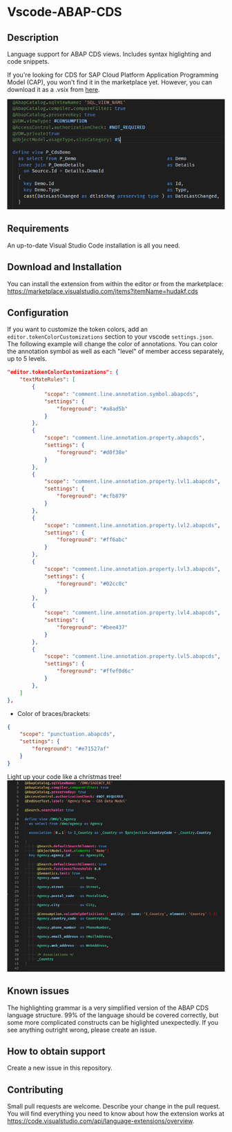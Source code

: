 # Vscode-ABAP-CDS


## Description

Language support for ABAP CDS views. Includes syntax higlighting and code snippets.

If you're looking for CDS for SAP Cloud Platform Application Programming Model (CAP), you won't find it in the marketplace yet. However, you can download it as a .vsix from [here](https://tools.hana.ondemand.com/#hanatools).

![sample screenshot](screenshot.png)

## Requirements

An up-to-date Visual Studio Code installation is all you need.

## Download and Installation

You can install the extension from within the editor or from the marketplace:
https://marketplace.visualstudio.com/items?itemName=hudakf.cds

## Configuration

If you want to customize the token colors, add an `editor.tokenColorCustomizations` section to your vscode `settings.json`. The following example will change the color of annotations. You can color the annotation symbol as well as each "level" of member access separately, up to 5 levels.

```json
"editor.tokenColorCustomizations": {
    "textMateRules": [
        {
            "scope": "comment.line.annotation.symbol.abapcds",
            "settings": {
                "foreground": "#a8ad5b"
            }
        },
        {
            "scope": "comment.line.annotation.property.abapcds",
            "settings": {
                "foreground": "#d0f38e"
            }
        },
        {
            "scope": "comment.line.annotation.property.lvl1.abapcds",
            "settings": {
                "foreground": "#cfb879"
            }
        },
        {
            "scope": "comment.line.annotation.property.lvl2.abapcds",
            "settings": {
                "foreground": "#ff6abc"
            }
        },
        {
            "scope": "comment.line.annotation.property.lvl3.abapcds",
            "settings": {
                "foreground": "#02cc0c"
            }
        },
        {
            "scope": "comment.line.annotation.property.lvl4.abapcds",
            "settings": {
                "foreground": "#bee437"
            }
        },
        {
            "scope": "comment.line.annotation.property.lvl5.abapcds",
            "settings": {
                "foreground": "#ffef0d6c"
            }
        },
    ]
},
```

- Color of braces/brackets:

```json
{
    "scope": "punctuation.abapcds",
    "settings": {
        "foreground": "#e71527af"
    }
}
```

Light up your code like a christmas tree!
![customized highlighting](./example-customized.png)

## Known issues

The highlighting grammar is a very simplified version of the ABAP CDS language structure. 99% of the language should be covered correctly, but some more complicated constructs can be higlighted unexpectedly. If you see anything outright wrong, please create an issue.

## How to obtain support

Create a new issue in this repository.

## Contributing

Small pull requests are welcome. Describe your change in the pull request. You will find everything you need to know about how the extension works at https://code.visualstudio.com/api/language-extensions/overview.
